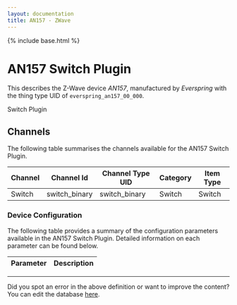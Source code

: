 ```yaml
---
layout: documentation
title: AN157 - ZWave
---
```


{% include base.html %}

# AN157 Switch Plugin

This describes the Z-Wave device *AN157*, manufactured by *Everspring* with the thing type UID of ```everspring_an157_00_000```. 

Switch Plugin


## Channels
The following table summarises the channels available for the AN157 Switch Plugin.

| Channel | Channel Id | Channel Type UID | Category | Item Type |
|---------|------------|------------------|----------|-----------|
| Switch | switch_binary | switch_binary | Switch | Switch |


### Device Configuration
The following table provides a summary of the configuration parameters available in the AN157 Switch Plugin.
Detailed information on each parameter can be found below.

| Parameter   | Description |
|-------------|-------------|


---

Did you spot an error in the above definition or want to improve the content?
You can edit the database [here](http://www.cd-jackson.com/index.php/zwave/zwave-device-database/zwave-device-list/devicesummary/26).

